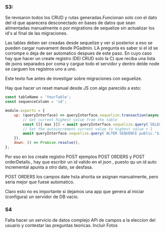 ### S3:

Se revisaron todos los CRUD y rutas generadas.Funcionan solo con el dato del id que aparecera desconectado en bases de datos que sean alimentadas manualmente o por migrations de sequelize sin actualizar los id's al final de las migraciones. 

Las tablas deben ser creadas desde sequelize y ver si posterior a eso se pueden cargar nuevament desde PGadmin.
LA pregunta es saber si el id se corrompe o deja de ser automatico despues de este paso.
En cuyo caso hay que hacer un create registro (DEl CRUD solo la C) que reciba una lista de jsons separados por coma y cargue todo el servidor y dentro delde node se carguen los registros uno a uno.

Este texto fue antes de investigar sobre migraciones con seguelize.

Hay que hacer un reset manual desde JS con algo parecido a esto:

```jsx
const tableName = 'YourTable';
const sequenceColumn = 'id';

module.exports = {
    up: (queryInterface) => queryInterface.sequelize.transaction(async (transaction) => {
        // Get current highest value from the table
        const [[{ max }]] = await queryInterface.sequelize.query(`SELECT MAX("${sequenceColumn}") AS max FROM public."${tableName}";`, { transaction });
        // Set the autoincrement current value to highest value + 1
        await queryInterface.sequelize.query(`ALTER SEQUENCE public."${tableName}_${sequenceColumn}_seq" RESTART WITH ${max + 1};`, { transaction });
    }),
    down: () => Promise.resolve(),
};
```
Por eso en los create registro POST ejemplos POST ORDERS y POST orderDetails., hay que escribir un id valido en el json , puesto qu un id auto incremental apunta a otro dato, se desfasa.

POST ORDERS los campos date hsta ahorita se asignan manualmente, pero seria mejor que fuese automatico.

Claro esto no es importante si dejamos una app que genera al iniciar (configura) un servidor de DB vacio. 

### S4

Falta hacer un servicio de datos complejo APi de campos a la eleccion del usuario y contestar las preguntas teoricas. Incluir Fotos